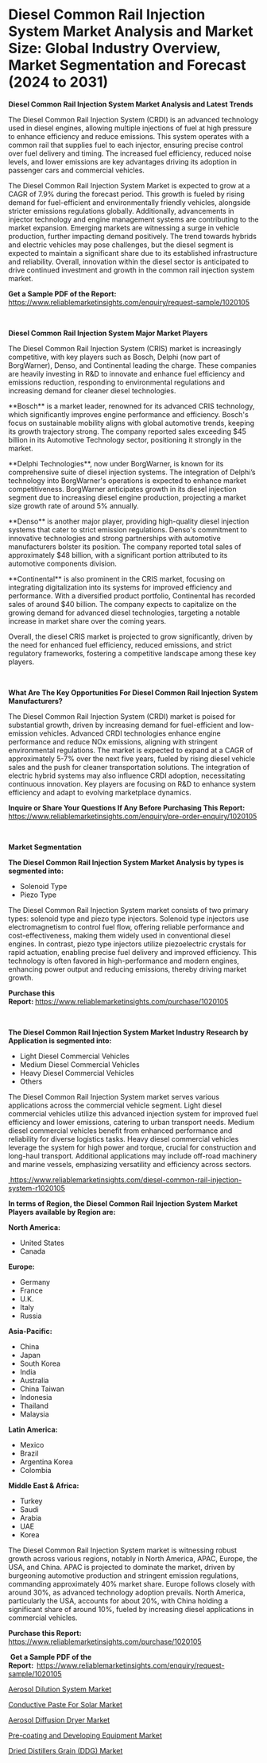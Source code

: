<p><h1>Diesel Common Rail Injection System Market Analysis and Market Size: Global Industry Overview, Market Segmentation and Forecast (2024 to 2031)</h1></p><p><strong>Diesel Common Rail Injection System Market Analysis and Latest Trends</strong></p>
<p><p>The Diesel Common Rail Injection System (CRDI) is an advanced technology used in diesel engines, allowing multiple injections of fuel at high pressure to enhance efficiency and reduce emissions. This system operates with a common rail that supplies fuel to each injector, ensuring precise control over fuel delivery and timing. The increased fuel efficiency, reduced noise levels, and lower emissions are key advantages driving its adoption in passenger cars and commercial vehicles.</p><p>The Diesel Common Rail Injection System Market is expected to grow at a CAGR of 7.9% during the forecast period. This growth is fueled by rising demand for fuel-efficient and environmentally friendly vehicles, alongside stricter emissions regulations globally. Additionally, advancements in injector technology and engine management systems are contributing to the market expansion. Emerging markets are witnessing a surge in vehicle production, further impacting demand positively. The trend towards hybrids and electric vehicles may pose challenges, but the diesel segment is expected to maintain a significant share due to its established infrastructure and reliability. Overall, innovation within the diesel sector is anticipated to drive continued investment and growth in the common rail injection system market.</p></p>
<p><strong>Get a Sample PDF of the Report:&nbsp;</strong> <a href="https://www.reliablemarketinsights.com/enquiry/request-sample/1020105?utm_campaign=1197&utm_medium=2&utm_source=Github&utm_content=ia&utm_term=02112024&utm_id=diesel-common-rail-injection-system">https://www.reliablemarketinsights.com/enquiry/request-sample/1020105</a></p>
<p>&nbsp;</p>
<p><strong>Diesel Common Rail Injection System Major Market Players</strong></p>
<p><p>The Diesel Common Rail Injection System (CRIS) market is increasingly competitive, with key players such as Bosch, Delphi (now part of BorgWarner), Denso, and Continental leading the charge. These companies are heavily investing in R&D to innovate and enhance fuel efficiency and emissions reduction, responding to environmental regulations and increasing demand for cleaner diesel technologies.</p><p>**Bosch** is a market leader, renowned for its advanced CRIS technology, which significantly improves engine performance and efficiency. Bosch's focus on sustainable mobility aligns with global automotive trends, keeping its growth trajectory strong. The company reported sales exceeding $45 billion in its Automotive Technology sector, positioning it strongly in the market.</p><p>**Delphi Technologies**, now under BorgWarner, is known for its comprehensive suite of diesel injection systems. The integration of Delphi’s technology into BorgWarner's operations is expected to enhance market competitiveness. BorgWarner anticipates growth in its diesel injection segment due to increasing diesel engine production, projecting a market size growth rate of around 5% annually.</p><p>**Denso** is another major player, providing high-quality diesel injection systems that cater to strict emission regulations. Denso's commitment to innovative technologies and strong partnerships with automotive manufacturers bolster its position. The company reported total sales of approximately $48 billion, with a significant portion attributed to its automotive components division.</p><p>**Continental** is also prominent in the CRIS market, focusing on integrating digitalization into its systems for improved efficiency and performance. With a diversified product portfolio, Continental has recorded sales of around $40 billion. The company expects to capitalize on the growing demand for advanced diesel technologies, targeting a notable increase in market share over the coming years.</p><p>Overall, the diesel CRIS market is projected to grow significantly, driven by the need for enhanced fuel efficiency, reduced emissions, and strict regulatory frameworks, fostering a competitive landscape among these key players.</p></p>
<p>&nbsp;</p>
<p><strong>What Are The Key Opportunities For Diesel Common Rail Injection System Manufacturers?</strong></p>
<p><p>The Diesel Common Rail Injection System (CRDI) market is poised for substantial growth, driven by increasing demand for fuel-efficient and low-emission vehicles. Advanced CRDI technologies enhance engine performance and reduce NOx emissions, aligning with stringent environmental regulations. The market is expected to expand at a CAGR of approximately 5-7% over the next five years, fueled by rising diesel vehicle sales and the push for cleaner transportation solutions. The integration of electric hybrid systems may also influence CRDI adoption, necessitating continuous innovation. Key players are focusing on R&D to enhance system efficiency and adapt to evolving marketplace dynamics.</p></p>
<p><strong>Inquire or Share Your Questions If Any Before Purchasing This Report:</strong> <a href="https://www.reliablemarketinsights.com/enquiry/pre-order-enquiry/1020105?utm_campaign=1197&utm_medium=2&utm_source=Github&utm_content=ia&utm_term=02112024&utm_id=diesel-common-rail-injection-system">https://www.reliablemarketinsights.com/enquiry/pre-order-enquiry/1020105</a></p>
<p>&nbsp;</p>
<p><strong>Market Segmentation</strong></p>
<p><strong>The Diesel Common Rail Injection System Market Analysis by types is segmented into:</strong></p>
<p><ul><li>Solenoid Type</li><li>Piezo Type</li></ul></p>
<p><p>The Diesel Common Rail Injection System market consists of two primary types: solenoid type and piezo type injectors. Solenoid type injectors use electromagnetism to control fuel flow, offering reliable performance and cost-effectiveness, making them widely used in conventional diesel engines. In contrast, piezo type injectors utilize piezoelectric crystals for rapid actuation, enabling precise fuel delivery and improved efficiency. This technology is often favored in high-performance and modern engines, enhancing power output and reducing emissions, thereby driving market growth.</p></p>
<p><strong>Purchase this Report:&nbsp;</strong><a href="https://www.reliablemarketinsights.com/purchase/1020105?utm_campaign=1197&utm_medium=2&utm_source=Github&utm_content=ia&utm_term=02112024&utm_id=diesel-common-rail-injection-system">https://www.reliablemarketinsights.com/purchase/1020105</a></p>
<p>&nbsp;</p>
<p><strong>The Diesel Common Rail Injection System Market Industry Research by Application is segmented into:</strong></p>
<p><ul><li>Light Diesel Commercial Vehicles</li><li>Medium Diesel Commercial Vehicles</li><li>Heavy Diesel Commercial Vehicles</li><li>Others</li></ul></p>
<p><p>The Diesel Common Rail Injection System market serves various applications across the commercial vehicle segment. Light diesel commercial vehicles utilize this advanced injection system for improved fuel efficiency and lower emissions, catering to urban transport needs. Medium diesel commercial vehicles benefit from enhanced performance and reliability for diverse logistics tasks. Heavy diesel commercial vehicles leverage the system for high power and torque, crucial for construction and long-haul transport. Additional applications may include off-road machinery and marine vessels, emphasizing versatility and efficiency across sectors.</p></p>
<p><a href="https://www.reliablemarketinsights.com/diesel-common-rail-injection-system-r1020105?utm_campaign=1197&utm_medium=2&utm_source=Github&utm_content=ia&utm_term=02112024&utm_id=diesel-common-rail-injection-system">&nbsp;https://www.reliablemarketinsights.com/diesel-common-rail-injection-system-r1020105</a></p>
<p><strong>In terms of Region, the Diesel Common Rail Injection System Market Players available by Region are:</strong></p>
<p>
    <p> <strong> North America: </strong>
        <ul>
            <li>United States</li>
            <li>Canada</li>
        </ul>
        </p> 
    <p> <strong> Europe: </strong>
        <ul>
            <li>Germany</li>
            <li>France</li>
            <li>U.K.</li>
            <li>Italy</li>
            <li>Russia</li>
        </ul>
        </p> 
    <p> <strong> Asia-Pacific: </strong>
        <ul>
            <li>China</li>
            <li>Japan</li>
            <li>South Korea</li>
            <li>India</li>
            <li>Australia</li>
            <li>China Taiwan</li>
            <li>Indonesia</li>
            <li>Thailand</li>
            <li>Malaysia</li>
        </ul>
        </p> 
    <p> <strong> Latin America: </strong>
        <ul>
            <li>Mexico</li>
            <li>Brazil</li>
            <li>Argentina Korea</li>
            <li>Colombia</li>
        </ul>
        </p> 
    <p> <strong> Middle East & Africa: </strong>
        <ul>
            <li>Turkey</li>
            <li>Saudi</li>
            <li>Arabia</li>
            <li>UAE</li>
            <li>Korea</li>
        </ul>
    </p>
    </p>
<p><p>The Diesel Common Rail Injection System market is witnessing robust growth across various regions, notably in North America, APAC, Europe, the USA, and China. APAC is projected to dominate the market, driven by burgeoning automotive production and stringent emission regulations, commanding approximately 40% market share. Europe follows closely with around 30%, as advanced technology adoption prevails. North America, particularly the USA, accounts for about 20%, with China holding a significant share of around 10%, fueled by increasing diesel applications in commercial vehicles.</p></p>
<p><strong>Purchase this Report: </strong><a href="https://www.reliablemarketinsights.com/purchase/1020105?utm_campaign=1197&utm_medium=2&utm_source=Github&utm_content=ia&utm_term=02112024&utm_id=diesel-common-rail-injection-system">https://www.reliablemarketinsights.com/purchase/1020105</a></p>
<p>&nbsp;<strong>Get a Sample PDF of the Report:&nbsp;&nbsp;</strong><a href="https://www.reliablemarketinsights.com/enquiry/request-sample/1020105?utm_campaign=1197&utm_medium=2&utm_source=Github&utm_content=ia&utm_term=02112024&utm_id=diesel-common-rail-injection-system">https://www.reliablemarketinsights.com/enquiry/request-sample/1020105</a></p>
<p><strong></strong></p>
<p><p><a href="https://www.linkedin.com/pulse/aerosol-dilution-system-market-overview-global-trends-future-lkxyf?utm_campaign=1197&utm_medium=2&utm_source=Github&utm_content=ia&utm_term=02112024&utm_id=diesel-common-rail-injection-system">Aerosol Dilution System Market</a></p><p><a href="https://www.linkedin.com/pulse/conductive-paste-solar-industry-sector-market-dynamics-future-daxse?utm_campaign=1197&utm_medium=2&utm_source=Github&utm_content=ia&utm_term=02112024&utm_id=diesel-common-rail-injection-system">Conductive Paste For Solar Market</a></p><p><a href="https://www.linkedin.com/pulse/exploring-aerosol-diffusion-dryer-market-dynamics-revenue-qmw4e?utm_campaign=1197&utm_medium=2&utm_source=Github&utm_content=ia&utm_term=02112024&utm_id=diesel-common-rail-injection-system">Aerosol Diffusion Dryer Market</a></p><p><a href="https://www.linkedin.com/pulse/global-pre-coating-developing-equipment-market-focus-product-duj0e?utm_campaign=1197&utm_medium=2&utm_source=Github&utm_content=ia&utm_term=02112024&utm_id=diesel-common-rail-injection-system">Pre-coating and Developing Equipment Market</a></p><p><a href="https://www.linkedin.com/pulse/exploring-dried-distillers-grain-ddg-market-dynamics-global-yiate?utm_campaign=1197&utm_medium=2&utm_source=Github&utm_content=ia&utm_term=02112024&utm_id=diesel-common-rail-injection-system">Dried Distillers Grain (DDG) Market</a></p></p>